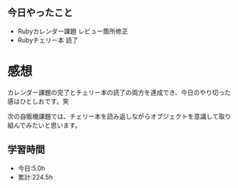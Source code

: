 ## 今日やったこと
- Rubyカレンダー課題 レビュー箇所修正 
- Rubyチェリー本 読了
 
# 感想
カレンダー課題の完了とチェリー本の読了の両方を達成でき、今日のやり切った感はひとしおです。笑

次の自販機課題では、チェリー本を読み返しながらオブジェクトを意識して取り組んでみたいと思います。

## 学習時間
- 今日:5.0h
- 累計:224.5h
